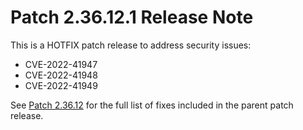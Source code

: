 # Patch 2.36.12.1 Release Note

This is a HOTFIX patch release to address security issues:

- CVE-2022-41947
- CVE-2022-41948
- CVE-2022-41949


See [Patch 2.36.12](ReleaseNote-2.36.12.md) for the full list of fixes included in the parent patch release.

